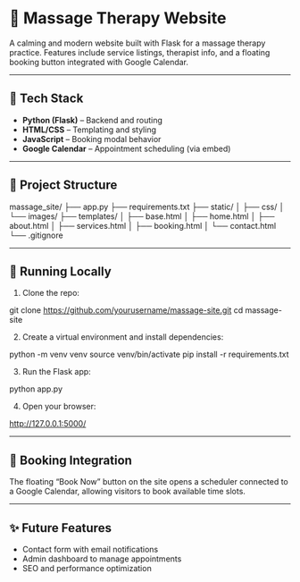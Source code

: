 # 🌿 Massage Therapy Website

A calming and modern website built with Flask for a massage therapy practice. Features include service listings, therapist info, and a floating booking button integrated with Google Calendar.

---

## 🔧 Tech Stack

- **Python (Flask)** – Backend and routing
- **HTML/CSS** – Templating and styling
- **JavaScript** – Booking modal behavior
- **Google Calendar** – Appointment scheduling (via embed)

---

## 📁 Project Structure
massage_site/
├── app.py
├── requirements.txt
├── static/
│ ├── css/
│ └── images/
├── templates/
│ ├── base.html
│ ├── home.html
│ ├── about.html
│ ├── services.html
│ ├── booking.html
│ └── contact.html
└── .gitignore

---

## 🚀 Running Locally

1. Clone the repo:

git clone https://github.com/yourusername/massage-site.git
cd massage-site


2. Create a virtual environment and install dependencies:

python -m venv venv
source venv/bin/activate
pip install -r requirements.txt


3. Run the Flask app:

python app.py


4. Open your browser:

http://127.0.0.1:5000/


---

## 📅 Booking Integration

The floating “Book Now” button on the site opens a scheduler connected to a Google Calendar, allowing visitors to book available time slots.

---

## ✨ Future Features

- Contact form with email notifications
- Admin dashboard to manage appointments
- SEO and performance optimization